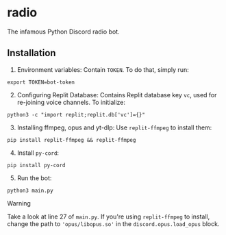 # radio

The infamous Python Discord radio bot.

## Installation

1. Environment variables: Contain `TOKEN`. To do that, simply run:

```shell
export TOKEN=bot-token
```

2. Configuring Replit Database: Contains Replit database key `vc`, used for re-joining voice channels. To initialize:

```shell
python3 -c "import replit;replit.db['vc']={}"
```

3. Installing ffmpeg, opus and yt-dlp: Use `replit-ffmpeg` to install them:

```shell
pip install replit-ffmpeg && replit-ffmpeg
```

4. Install `py-cord`:

```shell
pip install py-cord
```

5. Run the bot:

```shell
python3 main.py
```


> [!WARNING]
> Take a look at line 27 of `main.py`. If you're using `replit-ffmpeg` to install, change the path to `'opus/libopus.so'` in the `discord.opus.load_opus` block.
